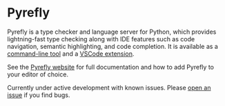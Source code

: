 # Pyrefly

Pyrefly is a type checker and language server for Python, which provides
lightning-fast type checking along with IDE features such as code navigation,
semantic highlighting, and code completion. It is available as a
[command-line tool](https://pyrefly.org/en/docs/installation/) and a
[VSCode extension](https://marketplace.visualstudio.com/items?itemName=meta.pyrefly).

See the [Pyrefly website](https://pyrefly.org) for full documentation and how to
add Pyrefly to your editor of choice.

Currently under active development with known issues. Please
[open an issue](https://github.com/facebook/pyrefly/issues/new/choose) if you
find bugs.
